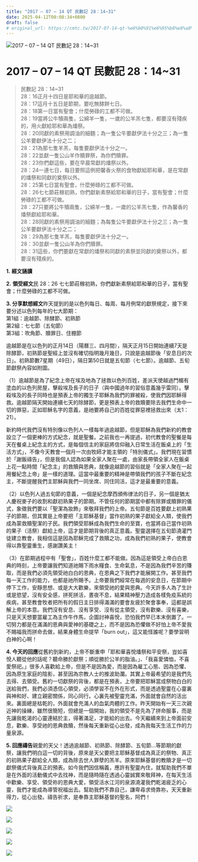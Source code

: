 ```yaml
---
title: "2017 – 07 – 14 QT 民數記 28：14~31"
date: 2025-04-12T00:08:34+0800
draft: false
# original_url: https://cmtc.tw/2017-07-14-qt-%e6%b0%91%e6%95%b8%e8%a8%98-28%ef%bc%9a1431
---
```


![2017 – 07 – 14 QT 民數記 28：14\~31](/images/qt.jpg   "2017 – 07 – 14 QT 民數記 28：14\~31")

# 2017 – 07 – 14 QT 民數記 28：14\~31

> 民數記 28：14\~31  
> 28：16正月十四日是耶和華的逾越節。  
> 28：17這月十五日是節期，要吃無酵餅七日。  
> 28：18第一日當有聖會；什麼勞碌的工都不可做。  
> 28：19當將公牛犢兩隻，公綿羊一隻，一歲的公羊羔七隻，都要沒有殘疾的，用火獻給耶和華為燔祭。  
> 28：20同獻的素祭用調油的細麵；為一隻公牛要獻伊法十分之三；為一隻公羊要獻伊法十分之二；  
> 28：21為那七隻羊羔，每隻要獻伊法十分之一。  
> 28：22並獻一隻公山羊作贖罪祭，為你們贖罪。  
> 28：23你們獻這些，要在早晨常獻的燔祭以外。  
> 28：24一連七日，每日要照這例把馨香火祭的食物獻給耶和華，是在常獻的燔祭和同獻的奠祭以外。  
> 28：25第七日當有聖會，什麼勞碌的工都不可做。  
> 28：26七七節莊稼初熟，你們獻新素祭給耶和華的日子，當有聖會；什麼勞碌的工都不可做。  
> 28：27只要將公牛犢兩隻，公綿羊一隻，一歲的公羊羔七隻，作為馨香的燔祭獻給耶和華。  
> 28：28同獻的素祭用調油的細麵；為每隻公牛要獻伊法十分之三；為一隻公羊要獻伊法十分之二；  
> 28：29為那七隻羊羔，每隻要獻伊法十分之一。  
> 28：30並獻一隻公山羊為你們贖罪。  
> 28：31這些，你們要獻在常獻的燔祭和同獻的素祭並同獻的奠祭以外，都要沒有殘疾的。

**1.** **經文誦讀**

**2.** **領受經文**民 28：26 七七節莊稼初熟，你們獻新素祭給耶和華的日子，當有聖會；什麼勞碌的工都不可做。

**3. 分享默想經文**昨天提到的是以色列每日、每周、每月例常的獻祭規定，接下來要分述以色列每年的七大節期：  
第1組：逾越節、除酵節、初熟節  
第2組：七七節（五旬節）  
第3組：吹角節、贖罪日、住棚節

逾越節是在以色列的正月14日（陽曆三、四月間），隔天正月15日開始連續7天是除酵節，初熟節是聖經上並沒有確切指明幾月幾日，只說是逾越節後「安息日的次日」。初熟節數7星期（49日），隔日第50日就是五旬節（七七節）。逾越節、五旬節獻祭內容如附圖。

（1）逾越節是為了紀念上帝在埃及地為了拯救以色列百姓，差派天使越過門楣有塗血的以色列房屋，擊殺埃及長子的日子（與中國過年的習俗意義幾乎雷同）。擊殺埃及的長子同時也是預表上帝的獨生子耶穌為我們的罪被殺，使我們因耶穌得救。逾越節隔天開始連續七天的除酵節，更是預表上帝的救贖要除去我們生命中一切的罪惡，正如耶穌名字的意義，是祂要將自己的百姓從罪惡裡拯救出來（太1：21）。

新約時代我們沒有特別像以色列人一樣每年過逾越節，但是耶穌為我們新約的教會設立了一個更棒的方式紀念，就是聖餐。之前我也一再提過，初代教會的聖餐是每天在餐桌上紀念主的方式，是每個信主的家庭將信仰融入日常生活在飯桌上的「生活方式」，不像今天教會一個月一次由牧師才能主領的「特別儀式」。我們現在習慣於「謝飯禱告」，但是我個人認為如果全家人聚在一處，由家長帶領全家人在飯桌上花一點時間「紀念主」的救贖與恩典，就像逾越節的習俗就是「全家人聚在一起用餐紀念上帝」是一樣的道理。這當中最重要的精神是帶領我們的孩子不斷在紀念主，不斷提醒我們主耶穌與我們一同坐席、同住同活，這才是最重要的意義。

（2）以色列人過五旬節的意義，一個是紀念摩西頒佈律法的日子，另一個是猶太人慶祝麥子的收割和獻初熟果子的節期。不管任何的節期當中都有除罪或贖罪的儀式，象徵我們要以「聖潔為妝飾」來敬拜我們的上帝。五旬節是百姓要獻上初熟果子的節期，但其實是上帝要把「主耶穌基督」當作初熟的果子獻給全人類，使我們成為蒙救贖聖潔的子民。我們領受耶穌成為我們生命的至寶，也當將自己當作初熟的果子（活祭）獻給上帝，這才是節期背後的真正意義。聖靈選擇在五旬節澆灌門徒建立教會，我相信這是因為耶穌完成了救贖之功，成為我們初熟的果子，使教會得以靠聖靈重生，感謝讚美主！

（3）在節期過程中有「聖會」，百姓什麼工都不能做。因為這是領受上帝白白恩典的時刻，上帝要讓我們知道祂賜下雨水糧食、生命氣息，不是因為我們辛苦的賺取，而是我們必須先領受祂白白的恩典，在恩典之下我們才能展開工作。甚至我們每一天工作的能力，也都是祂所賜予。上帝要我們經常在每週的安息日，在節期中停下工作，安靜思想、或是大大歡樂，來領受祂的愛與恩典。今天許多人為了生計或是慾望，沒有安全感，拼死拼活，晝夜不息，結果精神壓力造成各樣免疫系統的疾病，甚至教會牧者把所有的假日主日排得滿滿的要會友疲於聚會事奉，這都是誤解上帝的本意。我們沒有安息、沒有享受、沒有從主領受，沒有歡樂、沒有喜樂，只是天天想要當雇工為主作牛作馬，企圖討神喜悅，恐怕我們早已本末倒置了。一切努力都是在滿滿的恩典與愛神的基礎之上，而不是因為恐懼做不好怕上帝不愛我不賜福我而拼命去做，結果身體生命提早「burn out」，這又能怪誰呢？要學習明白神的心啊！

**4. 今天的回應**從舊約到新約，上帝不斷重申「耶和華喜悅燔祭和平安祭，豈如喜悅人聽從他的話呢？聽命勝於獻祭；順從勝於公羊的脂油。」、「我喜愛憐恤，不喜愛祭祀。」很多人喜歡給上帝，但是不是因為愛，而是因為雇工心態、因為恐懼、因為原生家庭的陰影，甚至因為宗教人士的推波助瀾。其實上帝最希望的是我們先去得、去領受。舊約一切獻祭的背後，都是在預表，上帝要把耶穌當成祭物白白的送給我們，我們必須憑信心領受，必須學習不在外在形式，而是透過聖靈在心靈裏與神和好、建立親密關係，同心同行。心裏先被聖靈充滿，外面就會自然的活出來。裏面總是枯乾的，外面就會充滿人的血氣肉體的工作。昨天開始有一天三次親近神的操練，雖然很簡短，但總是一個開始，我的領受不是先為了拼命服事，而是先讓我乾渴的心靈連結於主，得著滿足，才能給的出去。今天繼續來到上帝面前安息，歡樂、享受祂的恩典救贖，然後每天重新從心出發，成為我每天生活工作的力量泉源。

**5. 回應禱告**親愛的天父！透過逾越節、初熟節、除酵節、五旬節…等節期的獻祭，讓我們明白這一切的背後，原來是天父要把主耶穌基督成為真正的祭物、真正的初熟果子獻給全人類，成為除去世人罪孽的羔羊。原來耶穌基督的教贖才是一切獻祭儀式背後真正的預表。如今我們因信稱義，應許有聖靈內住，就幫助我們不單是在外面的活動儀式中去找神，而是隨時隨在透過心靈誠實來敬拜神，在每天生活中歡樂、享受、領受祢的恩典大愛，領受活水江河的泉源澆灌我們乾渴疲乏的心靈，我們才能成為導管祝福出去。幫助我們不靠自己，謙卑尋求倚靠祢，天天重新得力，從心出發。禱告祈求，是奉靠主耶穌基督的聖名，阿們！

![](/images/11.jpg)

![](/images/12.jpg)

![](/images/13.jpg)

![](/images/14.jpg)

![](/images/15.jpg)